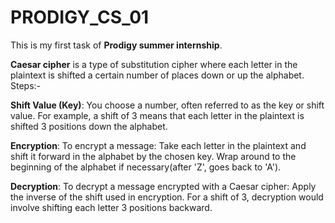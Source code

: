 # PRODIGY_CS_01
This is my first task of **Prodigy summer internship**.

**Caesar cipher** is a type of substitution cipher where each letter in the plaintext is shifted a certain number of places down or up the alphabet.
Steps:-

**Shift Value (Key)**:
 You choose a number, often referred to as the key or shift value. For example, a shift of 3 means that each letter in the plaintext is shifted 3 positions down the alphabet.

**Encryption**: To encrypt a message:
Take each letter in the plaintext and shift it forward in the alphabet by the chosen key.
Wrap around to the beginning of the alphabet if necessary(after 'Z', goes back to 'A').

**Decryption**: To decrypt a message encrypted with a Caesar cipher:
Apply the inverse of the shift used in encryption. For a shift of 3, decryption would involve shifting each letter 3 positions backward.
